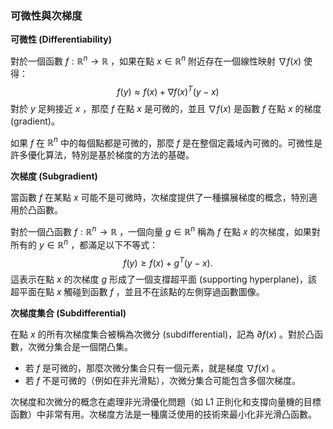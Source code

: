 ### 可微性與次梯度

**可微性 (Differentiability)**

對於一個函數  $`f: \mathbb{R}^n \rightarrow \mathbb{R}`$ ，如果在點  $`x \in \mathbb{R}^n`$  附近存在一個線性映射  $`\nabla f(x)`$  使得：
$$f(y) \approx f(x) + \nabla f(x)^T (y - x)$$
對於  $`y`$  足夠接近  $`x`$ ，那麼  $`f`$  在點  $`x`$  是可微的，並且  $`\nabla f(x)`$  是函數  $`f`$  在點  $`x`$  的梯度 (gradient)。

如果  $`f`$  在  $`\mathbb{R}^n`$  中的每個點都是可微的，那麼  $`f`$  是在整個定義域內可微的。可微性是許多優化算法，特別是基於梯度的方法的基礎。

**次梯度 (Subgradient)**

當函數  $`f`$  在某點  $`x`$  可能不是可微時，次梯度提供了一種擴展梯度的概念，特別適用於凸函數。

對於一個凸函數  $`f: \mathbb{R}^n \rightarrow \mathbb{R}`$ ，一個向量  $`g \in \mathbb{R}^n`$  稱為  $`f`$  在點  $`x`$  的次梯度，如果對所有的  $`y \in \mathbb{R}^n`$ ，都滿足以下不等式：
$$f(y) \geq f(x) + g^T (y - x).$$
這表示在點  $`x`$  的次梯度  $`g`$  形成了一個支撐超平面 (supporting hyperplane)，該超平面在點  $`x`$  觸碰到函數  $`f`$ ，並且不在該點的左側穿過函數圖像。

**次梯度集合 (Subdifferential)**

在點  $`x`$  的所有次梯度集合被稱為次微分 (subdifferential)，記為  $`\partial f(x)`$ 。對於凸函數，次微分集合是一個閉凸集。

- 若  $`f`$  是可微的，那麼次微分集合只有一個元素，就是梯度  $`\nabla f(x)`$ 。
- 若  $`f`$  不是可微的（例如在非光滑點），次微分集合可能包含多個次梯度。

次梯度和次微分的概念在處理非光滑優化問題（如 L1 正則化和支撐向量機的目標函數）中非常有用。次梯度方法是一種廣泛使用的技術來最小化非光滑凸函數。